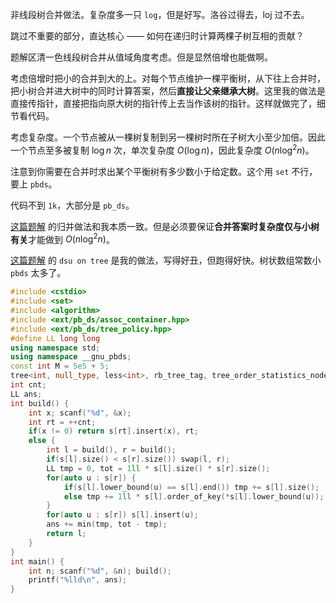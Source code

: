 非线段树合并做法。复杂度多一只 `log`，但是好写。洛谷过得去，loj 过不去。

跳过不重要的部分，直达核心 —— 如何在递归时计算两棵子树互相的贡献？

题解区清一色线段树合并从值域角度考虑。但是显然倍增也能做啊。

考虑倍增时把小的合并到大的上。对每个节点维护一棵平衡树，从下往上合并时，把小树合并进大树中的同时计算答案，然后**直接让父亲继承大树**。这里我的做法是直接传指针，直接把指向原大树的指针传上去当作该树的指针。这样就做完了，细节看代码。

考虑复杂度。一个节点被从一棵树复制到另一棵树时所在子树大小至少加倍。因此一个节点至多被复制 $\log n$ 次，单次复杂度 $O(\log n)$，因此复杂度 $O(n \log^2 n)$。

注意到你需要在合并时求出某个平衡树有多少数小于给定数。这个用 `set` 不行，要上 `pbds`。

代码不到 `1k`，大部分是 `pb_ds`。

[这篇题解](https://www.luogu.com.cn/blog/vocalise/solution-p3521) 的归并做法和我本质一致。但是必须要保证**合并答案时复杂度仅与小树有关**才能做到 $O(n \log^2 n)$。

[这篇题解](https://www.luogu.com.cn/blog/75093/solution-p3521) 的 `dsu on tree` 是我的做法，写得好丑，但跑得好快。树状数组常数小 `pbds` 太多了。

```cpp
#include <cstdio>
#include <set>
#include <algorithm>
#include <ext/pb_ds/assoc_container.hpp>
#include <ext/pb_ds/tree_policy.hpp>
#define LL long long
using namespace std;
using namespace __gnu_pbds;
const int M = 5e5 + 5;
tree<int, null_type, less<int>, rb_tree_tag, tree_order_statistics_node_update> s[M];
int cnt;
LL ans;
int build() {
    int x; scanf("%d", &x);
    int rt = ++cnt;
    if(x != 0) return s[rt].insert(x), rt;
    else {
        int l = build(), r = build();
        if(s[l].size() < s[r].size()) swap(l, r);
        LL tmp = 0, tot = 1ll * s[l].size() * s[r].size();
        for(auto u : s[r]) {
            if(s[l].lower_bound(u) == s[l].end()) tmp += s[l].size();
            else tmp += 1ll * s[l].order_of_key(*s[l].lower_bound(u));
        }
        for(auto u : s[r]) s[l].insert(u);
        ans += min(tmp, tot - tmp);
        return l;
    }
}
int main() {
    int n; scanf("%d", &n); build();
    printf("%lld\n", ans);
}
```